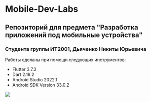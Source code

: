 # Mobile-Dev-Labs

## Репозиторий для предмета "Разработка приложений под мобильные устройства"

### Студента группы ИТ2001, Дьяченко Никиты Юрьевича

Работы сделаны при помощи следующих инструментов:

* Flutter 3.7.3
* Dart 2.19.2
* Android Studio 2022.1
* Android SDK Version 33.0.2

![](https://kartinkof.club/uploads/posts/2022-03/thumbs/1648237694_2-kartinkof-club-p-ya-russkii-mem-kot-2.jpg)
